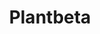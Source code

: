 ---
layout: home

title: Plantbeta
titleTemplate: Plantbeta

hero: 
  name: Plantbeta
  text: 
  tagline: How to be a Tree Planter
  actions:
    - theme: brand
      text: Get Started
      link: /guide/What/WhatPlantbeta
    - text: 🟩🔺💜🟠🔷
      link: /reference/ReferenceOverview
    - text: Test
      link: /tests/TestsOverview
    - text: Develop
      link: /development/DevelopmentOverview
    - text: Sponsor
      link: /sponsor/Overview

features:
  - icon: 🌲
    title: Plant More Efficiently 
    details: Increase your Ability to Plant Trees
  - icon: 🛠️
    title: Under Construction 
    details: Last Updated September 21, 2023
  - icon: 😊
    title: Feel Better
    details: Less Injuries, Better Mental Health!
---